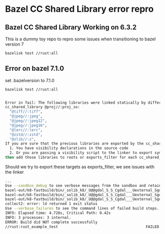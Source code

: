 # Bazel CC Shared Library error repro

## Bazel CC Shared Library Working on 6.3.2
This is a dummy toy repo to repro some issues when transitioning to bazel version 7
```bash
bazelisk test //rust:all
```

## Error on bazel 7.1.0
set .bazelversion to 7.1.0

```bash
bazelisk test //rust:all


Error in fail: The following libraries were linked statically by different cc_shared_libraries but not exported:
cc_shared_library @proj//:proj_so:
  "@tiff//:tiff",
  "@jpeg//:jpeg",
  "@jpeg//:jpeg12",
  "@jpeg//:jpeg16",
  "@lerc//:lerc",
  "@zstd//:zstd",
  "@zlib//:z",
If you are sure that the previous libraries are exported by the cc_shared_libraries because:
  1. You have visibility declarations in the source code
  2. Or you are passing a visibility script to the linker to export symbols from them
then add those libraries to roots or exports_filter for each cc_shared_library.
```

Should we try to export these targets as exports_filter, we see issues with the linker
```bash
...
Use --sandbox_debug to see verbose messages from the sandbox and retain the sandbox build root for debugging
bazel-out/k8-fastbuild/bin/_solib_k8/_U@@gdal_S_S_Cgdal___Uexternal_Sgdal/libgdal.so.31: error: undefined reference to 'TIFFReadRGBATileExt'
bazel-out/k8-fastbuild/bin/_solib_k8/_U@@gdal_S_S_Cgdal___Uexternal_Sgdal/libgdal.so.31: error: undefined reference to 'TIFFReadRGBAStripExt'
bazel-out/k8-fastbuild/bin/_solib_k8/_U@@gdal_S_S_Cgdal___Uexternal_Sgdal/libgdal.so.31: error: undefined reference to 'TIFFRGBAImageOK'
collect2: error: ld returned 1 exit status
Use --verbose_failures to see the command lines of failed build steps.
INFO: Elapsed time: 4.728s, Critical Path: 0.42s
INFO: 3 processes: 3 internal.
ERROR: Build did NOT complete successfully
//rust:rust_example_test                                        FAILED TO BUILD
```
